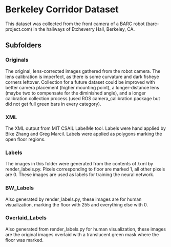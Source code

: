 # Berkeley Corridor Dataset
This dataset was collected from the front camera of a BARC robot
(barc-project.com) in the hallways of Etcheverry Hall, Berkeley, CA.

## Subfolders

### Originals
The original, lens-corrected images gathered from the robot camera. The lens
calibration is imperfect, as there is some curvature and dark fisheye corners
leftover. Collection for a future dataset could be improved with better camera
placement (higher mounting point), a longer-distance lens (maybe two to
compensate for the diminished angle), and a longer calibration collection
process (used ROS camera_calibration package but did not get full green bars in
every category).

### XML
The XML output from MIT CSAIL LabelMe tool. Labels were hand applied by Bike
Zhang and Greg Marcil. Labels were applied as polygons marking the open floor
regions.

### Labels
The images in this folder were generated from the contents of /xml by
render_labels.py. Pixels corresponding to floor are marked 1, all other pixels
are 0. These images are used as labels for training the neural network.

### BW_Labels
Also generated by render_labels.py, these images are for human visualization,
marking the floor with 255 and everything else with 0.

### Overlaid_Labels
Also generated from render_labels.py for human visualization, these images are
the original images overlaid with a translucent green mask where the floor was
marked.
